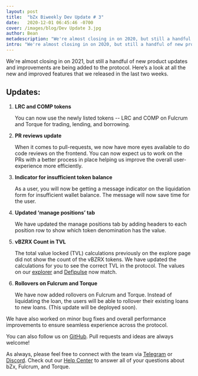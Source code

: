 ```yaml
---
layout: post
title:  "bZx Biweekly Dev Update # 3"
date:   2020-12-01 06:45:46 -0700
cover: /images/blog/Dev Update 3.jpg
author: Bean
metadescription: "We're almost closing in on 2020, but still a handful of new product updates and improvements are being added to the protocol."
intro: "We're almost closing in on 2020, but still a handful of new product updates and improvements are being added to the protocol."
---
```


We're almost closing in on 2021, but still a handful of new product updates and improvements are being added to the protocol. Here’s a look at all the new and improved features that we released in the last two weeks.


## Updates:

1. **LRC and COMP tokens**

    You can now use the newly listed tokens -- LRC and COMP on Fulcrum and Torque for trading, lending, and borrowing.

2. **PR reviews update**

    When it comes to pull-requests, we now have more eyes available to do code reviews on the frontend. You can now expect us to work on the PRs with a better process in place helping us improve the overall user-experience more efficiently.

3. **Indicator for insufficient token balance**

    As a user, you will now be getting a message indicator on the liquidation form for insufficient wallet balance. The message will now save time for the user.

5. **Updated ‘manage positions’ tab**

    We have updated the manage positions tab by adding headers to each position row to show which token denomination has the value.

6. **vBZRX Count in TVL**

    The total value locked (TVL) calculations previously on the explore page did not show the count of the vBZRX tokens. We have updated the calculations for you to see the correct TVL in the protocol. The values on our [explorer](http://explorer.bzx.network/) and [Defipulse](https://defipulse.com/bzx) now match.

7. **Rollovers on Fulcrum and Torque**

    We have now added rollovers on Fulcrum and Torque. Instead of liquidating the loan, the users will be able to rollover their existing loans to new loans. (This update will be deployed soon).



We have also worked on minor bug fixes and overall performance improvements to ensure seamless experience across the protocol.

You can also follow us on [GitHub](http://github.com/bZxNetwork). Pull requests and ideas are always welcome!

As always, please feel free to connect with the team via [Telegram](https://t.me/b0xNet) or [Discord](https://discord.com/invite/DKEq6FV). Check out our [Help Center](https://help.bzx.network/en/) to answer all of your questions about bZx, Fulcrum, and Torque.
